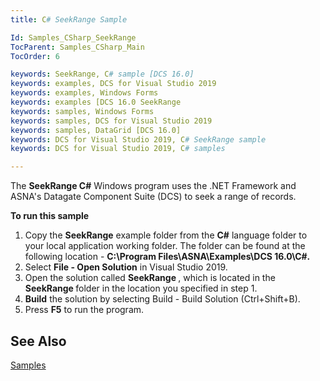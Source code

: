 ```yaml
---
title: C# SeekRange Sample

Id: Samples_CSharp_SeekRange
TocParent: Samples_CSharp_Main
TocOrder: 6

keywords: SeekRange, C# sample [DCS 16.0]
keywords: examples, DCS for Visual Studio 2019
keywords: examples, Windows Forms
keywords: examples [DCS 16.0 SeekRange
keywords: samples, Windows Forms
keywords: samples, DCS for Visual Studio 2019
keywords: samples, DataGrid [DCS 16.0]
keywords: DCS for Visual Studio 2019, C# SeekRange sample
keywords: DCS for Visual Studio 2019, C# samples

---
```


The **SeekRange C#** Windows program uses the .NET Framework and ASNA's Datagate Component Suite (DCS) to seek a range of records.

**To run this sample** 
1. Copy the **SeekRange**  example folder from the **C#** 
					language folder to your local application working folder.  The folder can 
					be found at the following location - **C:\Program Files\ASNA\Examples\DCS 16.0\C#.**
2. Select **File - Open Solution** 
				in Visual Studio 2019.
3. Open the solution called **<strong>SeekRange** </strong>, which is 
					located in the **<strong>SeekRange** </strong> folder 
				in the location you specified in step 1.
4. **Build** 
				the solution by selecting Build - Build Solution (Ctrl+Shift+B).
5. Press **F5**  to run the program.

## See Also

[Samples](samples-main.html)

